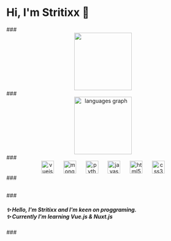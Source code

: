 <h1 align="left">Hi, I'm Stritixx 👋</h1>
###
<div align="center">
  <img height="150" src="https://i.imgur.com/cWrVXu4.jpeg"  />
</div>
###
<div align="center">
  <img src="https://github-readme-stats.vercel.app/api/top-langs?username=stritixx&locale=en&hide_title=false&layout=compact&card_width=320&langs_count=5&theme=dracula&hide_border=false&custom_title=Total%20Used%20Tools:" height="150" alt="languages graph"  />
</div>
###
<div align="center">
  <img src="https://cdn.jsdelivr.net/gh/devicons/devicon/icons/vuejs/vuejs-original.svg" height="33" alt="vuejs logo"  />
  <img width="17" />
  <img src="https://cdn.jsdelivr.net/gh/devicons/devicon/icons/mongodb/mongodb-original.svg" height="33" alt="mongodb logo"  />
  <img width="17" />
  <img src="https://cdn.jsdelivr.net/gh/devicons/devicon/icons/python/python-original.svg" height="33" alt="python logo"  />
  <img width="17" />
  <img src="https://cdn.jsdelivr.net/gh/devicons/devicon/icons/javascript/javascript-original.svg" height="33" alt="javascript logo"  />
  <img width="17" />
  <img src="https://cdn.jsdelivr.net/gh/devicons/devicon/icons/html5/html5-original.svg" height="33" alt="html5 logo"  />
  <img width="17" />
  <img src="https://cdn.jsdelivr.net/gh/devicons/devicon/icons/css3/css3-original.svg" height="33" alt="css3 logo"  />
</div>
###
<h2 align="left"></h2>
###
<h5 align="left">✨ Hello, I'm Stritixx and I'm keen on proggraming.<br>✨ Currently I'm learning Vue.js & Nuxt.js</h5>
###
